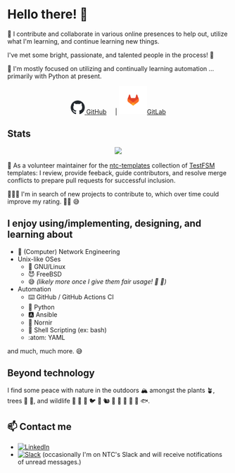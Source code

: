 # Hello there! :wave:

:telescope: I contribute and collaborate in various online presences to help
out, utilize what I'm learning, and continue learning new things.

I've met some bright, passionate, and talented people in the process! :bow:

:seedling: I'm mostly focused on utilizing and continually learning automation
... primarily with Python at present.

<p align="center">
  <a href="https://github.com/mjbear" >
    <picture>
      <source srcset="images/github-mark.svg" width="32px"
        media="(prefers-color-scheme: light), (prefers-color-scheme: no-preference)" />
      <source srcset="images/github-mark-white.svg" width="32px"
        media="(prefers-color-scheme: dark)" />
      <img alt="mjbear GitHub Profile" width="32px" src="images/github-mark.svg" />
    </picture>
  GitHub</a>
    &nbsp;  &nbsp; |
  <a href="https://gitlab.com/mjbear" >
    <img alt="mjbear GitLab Profile" width="64px" src="images/gitlab-logo-500.svg" />GitLab</a>
</p>

## Stats

<p align="center">
  <picture>
    <source
      srcset="https://github-readme-stats.vercel.app/api?username=mjbear&show_icons=true&theme=dark&count_private=true&rank_icon=github"
      media="(prefers-color-scheme: dark), (prefers-color-scheme: no-preference)"
    />
    <source
      srcset="https://github-readme-stats.vercel.app/api?username=mjbear&show_icons=true&count_private=true&rank_icon=github"
      media="(prefers-color-scheme: light)"
    />
    <img src="https://github-readme-stats.vercel.app/api?username=mjbear&show_icons=true&count_private=true&rank_icon=github" />
  </picture>
</p>

<!---
<p align="center">
  <picture>
    <source
      srcset="https://github-readme-stats.vercel.app/api/top-langs/?username=mjbear&layout=donut-vertical&theme=dark&count_private=true&hide=c%23"
      media="(prefers-color-scheme: dark), (prefers-color-scheme: no-preference)"
    />
    <source
      srcset="https://github-readme-stats.vercel.app/api/top-langs/?username=mjbear&layout=donut-vertical&hide=c%23"
      media="(prefers-color-scheme: light)"
    />
    <img src="https://github-readme-stats.vercel.app/api/top-langs/?username=mjbear&layout=donut-vertical&hide=c%23" />
  </picture>
</p>
--->

:medal_sports: As a volunteer maintainer for the [ntc-templates](https://github.com/networktocode/ntc-templates)
collection of [TestFSM](https://github.com/google/textfsm) templates: I review,
provide feeback, guide contributors, and resolve merge conflicts to prepare pull
requests for successful inclusion.

:people_holding_hands: I'm in search of new projects to contribute to, which
over time could improve my rating. :man_shrugging: :sweat_smile:

## I enjoy using/implementing, designing, and learning about

* :arrows_counterclockwise: (Computer) Network Engineering
* Unix-like OSes
   * :penguin: GNU/Linux
   * :smiling_imp: FreeBSD
   * :sweat_smile: _(likely more once I give them fair usage! :blowfish:
     :triangular_flag_on_post:)_
* Automation
   * :keyboard: GitHub / GitHub Actions CI
   * :snake: Python
   * :a: Ansible
   * :small_red_triangle: Nornir
   * :shell: Shell Scripting (ex: bash)
   * :atom: YAML

and much, much more. :sweat_smile:

## Beyond technology

I find some peace with nature in the outdoors :mountain_snow: amongst the plants
:potted_plant:, trees :evergreen_tree: :deciduous_tree:, and wildlife :bear:
:deer: :eagle: :bird: :rabbit2: :chipmunk: :fox_face: :wolf: :frog: :lizard:
:turtle: :fish:.

## :mailbox: Contact me

* [![LinkedIn](https://custom-icon-badges.demolab.com/badge/LinkedIn-0A66C2?logo=linkedin-white&logoColor=fff)](https://www.linkedin.com/in/michaeljbear/)
* [![Slack](https://img.shields.io/badge/Slack-4A154B?logo=slack&logoColor=fff)](https://networktocode.slack.com)
  (occasionally I'm on NTC's Slack and will receive notifications of unread messages.)
